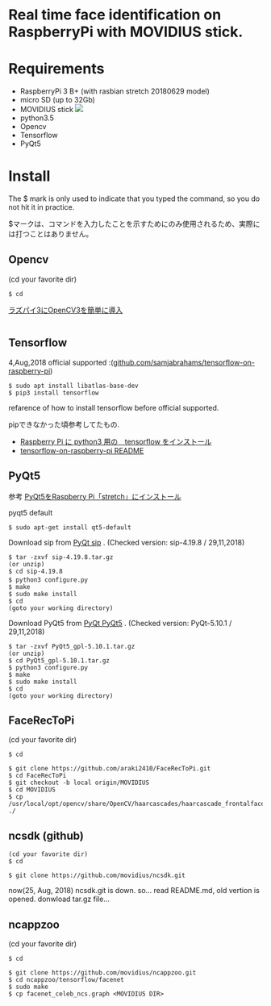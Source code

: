Real time face identification on RaspberryPi with MOVIDIUS stick.
====

# Requirements
- RaspberryPi 3 B+ (with rasbian stretch 20180629 model)
- micro SD (up to 32Gb)
- MOVIDIUS stick
<a href="https://developer.movidius.com/" width="100"><img src="https://ncsuploads.movidius.com/images/made/images/remote/http_ncsuploads.movidius.com/general/95b5762864eba21d410dbe1ac7c6f3de/Buy_page_image_1000_474_85.jpg"></a>
- python3.5
- Opencv
- Tensorflow
- PyQt5

# Install
The $ mark is only used to indicate that you typed the command, so you do not hit it in practice.

$マークは、コマンドを入力したことを示すためにのみ使用されるため、実際には打つことはありません。
## Opencv
(cd your favorite dir)
```shell
$ cd
```
<a href="https://qiita.com/mt08/items/e8e8e728cf106ac83218">ラズパイ3にOpenCV3を簡単に導入</a>
```shell
```

## Tensorflow
4,Aug,2018 official supported :(<a href="https://github.com/samjabrahams/tensorflow-on-raspberry-pi">github.com/samjabrahams/tensorflow-on-raspberry-pi</a>)
```shell
$ sudo apt install libatlas-base-dev
$ pip3 install tensorflow
```
refarence of how to install tensorflow before official supported.

pipできなかった頃参考してたもの.

- <a href="https://qiita.com/ekzemplaro/items/553db4c229632af79607">Raspberry Pi に python3 用の　tensorflow をインストール</a>
- <a href="https://github.com/samjabrahams/tensorflow-on-raspberry-pi/blob/master/old_readme.md">tensorflow-on-raspberry-pi README</a>

## PyQt5
参考 <a href="https://tomosoft.jp/design/?p=10991">PyQt5をRaspberry Pi「stretch」にインストール</a>
 
pyqt5 default
```shell
$ sudo apt-get install qt5-default
```

Download sip from <a href="https://sourceforge.net/projects/pyqt/files/sip/">PyQt sip</a> . 
(Checked version: sip-4.19.8 / 29,11,2018)
```shell
$ tar -zxvf sip-4.19.8.tar.gz
(or unzip)
$ cd sip-4.19.8
$ python3 configure.py　
$ make
$ sudo make install
$ cd
(goto your working directory)
```

Download PyQt5 from <a href="https://sourceforge.net/projects/pyqt/files/PyQt5/">PyQt PyQt5</a> . 
(Checked version: PyQt-5.10.1 / 29,11,2018)
```shell
$ tar -zxvf PyQt5_gpl-5.10.1.tar.gz
(or unzip)
$ cd PyQt5_gpl-5.10.1.tar.gz
$ python3 configure.py
$ make
$ sudo make install
$ cd
(goto your working directory)
```


## FaceRecToPi
(cd your favorite dir)
```shell
$ cd
```
```shell
$ git clone https://github.com/araki2410/FaceRecToPi.git
$ cd FaceRecToPi
$ git checkout -b local origin/MOVIDIUS
$ cd MOVIDIUS
$ cp /usr/local/opt/opencv/share/OpenCV/haarcascades/haarcascade_frontalface_alt2.xml ./
```


## ncsdk (github)
```shell
(cd your favorite dir)
$ cd
```
```shell
$ git clone https://github.com/movidius/ncsdk.git
```

now(25, Aug, 2018) ncsdk.git is down. so...
read README.md, old vertion is opened. donwload tar.gz file...

## ncappzoo
(cd your favorite dir)
```shell
$ cd
```
```shell
$ git clone https://github.com/movidius/ncappzoo.git
$ cd ncappzoo/tensorflow/facenet
$ sudo make
$ cp facenet_celeb_ncs.graph <MOVIDIUS DIR>
```
